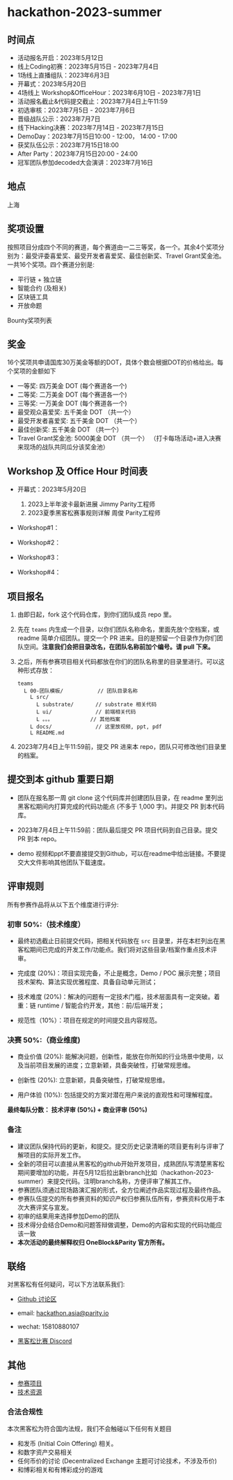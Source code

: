 
# hackathon-2023-summer

## 时间点
- 活动报名开启：2023年5月12日
- 线上Coding初赛：2023年5月15日 - 2023年7月4日
- 1场线上直播组队：2023年6月3日
- 开幕式：2023年5月20日
- 4场线上 Workshop&OfficeHour：2023年6月10日 - 2023年7月1日
- 活动报名截止&代码提交截止：2023年7月4日上午11:59
- 初选审核：2023年7月5日 - 2023年7月6日
- 晋级战队公示：2023年7月7日
- 线下Hacking决赛：2023年7月14日 - 2023年7月15日
- DemoDay：2023年7月15日10:00 - 12:00， 14:00 - 17:00
- 获奖队伍公示：2023年7月15日18:00
- After Party：2023年7月15日20:00 - 24:00
- 冠军团队参加decoded大会演讲：2023年7月16日
## 地点
上海

## 奖项设置
按照项目分成四个不同的赛道，每个赛道由一二三等奖，各一个。其余4个奖项分别为：最受评委喜爱奖、最受开发者喜爱奖、最佳创新奖、Travel Grant奖金池。一共16个奖项。四个赛道分别是:
- 平行链 + 独立链
- 智能合约 (及相关)
- 区块链工具
- 开放命题

Bounty奖项列表
 
## 奖金
16个奖项共申请国库30万美金等额的DOT，具体个数会根据DOT的价格给出。每个奖项的金额如下
- 一等奖: 四万美金 DOT (每个赛道各一个)
- 二等奖: 二万美金 DOT (每个赛道各一个)
- 三等奖: 一万美金 DOT (每个赛道各一个)
- 最受观众喜爱奖: 五千美金 DOT （共一个）
- 最受开发者喜爱奖: 五千美金 DOT （共一个）
- 最佳创新奖: 五千美金 DOT （共一个）
- Travel Grant奖金池: 5000美金 DOT （共一个）
（打卡每场活动+进入决赛来现场的战队共同瓜分该奖金池）

## Workshop 及 Office Hour 时间表
- 开幕式：2023年5月20日

  1. 2023上半年波卡最新进展 Jimmy Parity工程师
  2. 2023夏季黑客松赛事规则详解 周俊 Parity工程师

- Workshop#1：
- Workshop#2：
- Workshop#3：
- Workshop#4：

## 项目报名
1. 由即日起，fork 这个代码仓库，到你们团队成员 repo 里。

2. 先在 `teams` 内生成一个目录，以你们团队名称命名，里面先放个空档案，或 readme 简单介绍团队。提交一个 PR 进来。目的是预留一个目录作为你们团队空间。**注意我们会把目录改名，在团队名称前加个编号。请 pull 下来。**

3. 之后，所有参赛项目相关代码都放在你们的团队名称里的目录里进行。可以这种形式存放：

    ```
    teams
      L 00-团队模板/           // 团队目录名称
        L src/
          L substrate/       // substrate 相关代码
          L ui/              // 前端相关代码
          L 。。。            // 其他档案
        L docs/              // 这里放视频, ppt, pdf
        L README.md
    ```

4. 2023年7月4日上午11:59前，提交 PR 进来本 repo，团队只可修改他们目录里的档案。

## 提交到本 github 重要日期

- 团队在报名那一周 git clone 这个代码库并创建团队目录，在 readme 里列出黑客松期间内打算完成的代码功能点 (不多于 1,000 字)。并提交 PR 到本代码库。

- 2023年7月4日上午11:59前：团队最后提交 PR 项目代码到自己目录。提交 PR 到本 repo。

- demo 视频和ppt不要直接提交到Github，可以在readme中给出链接。不要提交大文件影响其他团队下载速度。

## 评审规则
所有参赛作品将从以下五个维度进行评分:

### 初审 50%:（技术维度）

- 最终初选截止日前提交代码，把相关代码放在 `src` 目录里，并在本栏列出在黑客松期间已完成的开发工作/功能点。我们将对这些目录/档案作重点技术评审。

- 完成度 (20%)：项目实现完备，不止是概念，Demo / POC 展示完整；项目技术架构、算法实现优雅程度、具备自动单元测试；

- 技术难度 (20%)：解决的问题有一定技术门槛，技术层面具有一定突破。着重：链 runtime / 智能合约开发，其他：前/后端开发；

- 规范性（10%）：项目在规定的时间提交且内容规范。

### 决赛 50%:（商业维度)

- 商业价值 (20%): 能解决问题，创新性，能放在你所知的行业场景中使用，以及当前项目发展的进度；立意新颖，具备突破性，打破常规思维。

- 创新性 (20%): 立意新颖，具备突破性，打破常规思维。

- 用户体验 (10%): 包括提交的方案对潜在用户来说的直观性和可理解程度。

**最终每队分数： 技术评审 (50%) + 商业评审 (50%)**

### 备注

- 建议团队保持代码的更新，和提交。提交历史记录清晰的项目更有利与评审了解项目的实际开发工作。
- 全新的项目可以直接从黑客松的github开始开发项目，成熟团队写清楚黑客松期间要增加的功能，并在5月12后拉出新branch比如（hackathon-2023-summer）来提交代码。注明branch名称，方便评审了解其工作。
- 参赛团队须通过现场路演汇报的形式，全方位阐述作品实现过程及最终作品。
- 参赛队伍提交的所有参赛资料的知识产权归参赛队伍所有，参赛资料仅用于本次大赛评奖与宣发。
- 初审的结果用来选择参加Demo的团队
- 技术得分会结合Demo和问题答辩做调整，Demo的内容和实现的代码功能应该一致
- **本次活动的最终解释权归 OneBlock&Parity 官方所有。**

## 联络

对黑客松有任何疑问，可以下方法联系我们:

* [Github 讨论区](https://github.com/ParityAsia/hackathon-2023-summer/discussions)

* email: hackathon.asia@parity.io

* wechat: 15810880107

* [黑客松比赛 Discord](https://discord.gg/KsCEKvqU4p)

## 其他

- [参赛项目](./docs/categories.md)
- [技术资源](./docs/technical-resources.md)

### 合法合规性

本次黑客松为符合国内法规，我们不会触碰以下任何有关题目

- 和发币 (Initial Coin Offering) 相关。
- 和数字资产交易相关
- 任何币价的讨论 (Decentralized Exchange 主题可讨论技术，不涉及币价)
- 和博彩相关和有博彩成分的游戏
